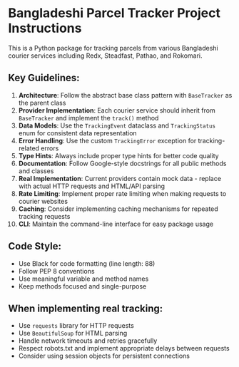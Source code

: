 <!-- Use this file to provide workspace-specific custom instructions to Copilot. For more details, visit https://code.visualstudio.com/docs/copilot/copilot-customization#_use-a-githubcopilotinstructionsmd-file -->

# Bangladeshi Parcel Tracker Project Instructions

This is a Python package for tracking parcels from various Bangladeshi courier services including Redx, Steadfast, Pathao, and Rokomari.

## Key Guidelines:

1. **Architecture**: Follow the abstract base class pattern with `BaseTracker` as the parent class
2. **Provider Implementation**: Each courier service should inherit from `BaseTracker` and implement the `track()` method
3. **Data Models**: Use the `TrackingEvent` dataclass and `TrackingStatus` enum for consistent data representation
4. **Error Handling**: Use the custom `TrackingError` exception for tracking-related errors
5. **Type Hints**: Always include proper type hints for better code quality
6. **Documentation**: Follow Google-style docstrings for all public methods and classes
7. **Real Implementation**: Current providers contain mock data - replace with actual HTTP requests and HTML/API parsing
8. **Rate Limiting**: Implement proper rate limiting when making requests to courier websites
9. **Caching**: Consider implementing caching mechanisms for repeated tracking requests
10. **CLI**: Maintain the command-line interface for easy package usage

## Code Style:
- Use Black for code formatting (line length: 88)
- Follow PEP 8 conventions
- Use meaningful variable and method names
- Keep methods focused and single-purpose

## When implementing real tracking:
- Use `requests` library for HTTP requests
- Use `BeautifulSoup` for HTML parsing
- Handle network timeouts and retries gracefully
- Respect robots.txt and implement appropriate delays between requests
- Consider using session objects for persistent connections
